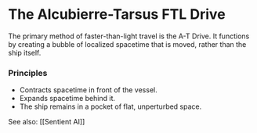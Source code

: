# The Alcubierre-Tarsus FTL Drive

The primary method of faster-than-light travel is the A-T Drive. It functions by creating a bubble of localized spacetime that is moved, rather than the ship itself.

### Principles

- Contracts spacetime in front of the vessel.
- Expands spacetime behind it.
- The ship remains in a pocket of flat, unperturbed space.

See also: [[Sentient AI]]